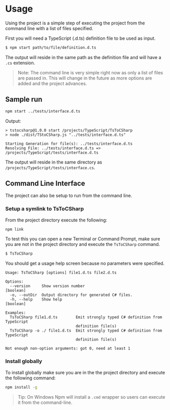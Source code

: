 # Usage

Using the project is a simple step of executing the project from the command line with a list of files specified.

First you will need a TypeScript (.d.ts) definition file to be used as input.

``` bash
$ npm start path/to/file/definition.d.ts
```

The output will reside in the same path as the definition file and will have a `.cs` extension.

> Note: The command line is very simple right now as only a list of files are passed in.  This will change in the future as more options are added and the project advances.

## Sample run

``` bash
npm start ../tests/interface.d.ts
```

Output:

```
> tstocsharp@1.0.0 start /projects/TypeScript/TsToCSharp
> node ./dist/TStoCSharp.js "../tests/interface.d.ts"

Starting Generation for file(s): ../tests/interface.d.ts
Resolving File: ../tests/interface.d.ts => /projects/TypeScript/tests/interface.d.ts

```

The output will reside in the same directory as `/projects/TypeScript/tests/interface.cs`.

## Command Line Interface

The project can also be setup to run from the command line.

### Setup a symlink to TsToCSharp

From the project directory execute the following:

``` bash
npm link
```

To test this you can open a new Terminal or Command Prompt, make sure you are not in the project directory and execute the `TsToCSharp` command.

``` bash
$ TsToCSharp
```

You should get a usage help screen because no parameters were specified.

```
Usage: TsToCSharp [options] file1.d.ts file2.d.ts

Options:
  --version     Show version number                                    [boolean]
  -o, --outDir  Output directory for generated C# files.
  -h, --help    Show help                                              [boolean]

Examples:
  TsToCSharp file1.d.ts        Emit strongly typed C# definition from TypeScript
                               definition file(s)
  TsToCSharp -o ./ file1.d.ts  Emit strongly typed C# definition from TypeScript
                               definition file(s)

Not enough non-option arguments: got 0, need at least 1

```

### Install globally

To install globally make sure you are in the the project directory and execute the following command:

``` bash
npm install -g
```

> Tip: On Windows Npm will install a `.cmd` wrapper so users can execute it from the command-line.